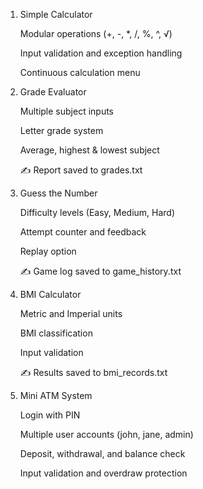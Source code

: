 1. Simple Calculator

    Modular operations (+, -, *, /, %, ^, √)

    Input validation and exception handling

    Continuous calculation menu

2. Grade Evaluator

    Multiple subject inputs

    Letter grade system

    Average, highest & lowest subject

    ✍️ Report saved to grades.txt

3. Guess the Number

    Difficulty levels (Easy, Medium, Hard)

    Attempt counter and feedback

    Replay option

    ✍️ Game log saved to game_history.txt

4. BMI Calculator

    Metric and Imperial units

    BMI classification

    Input validation

    ✍️ Results saved to bmi_records.txt

5. Mini ATM System

    Login with PIN

    Multiple user accounts (john, jane, admin)

    Deposit, withdrawal, and balance check

    Input validation and overdraw protection